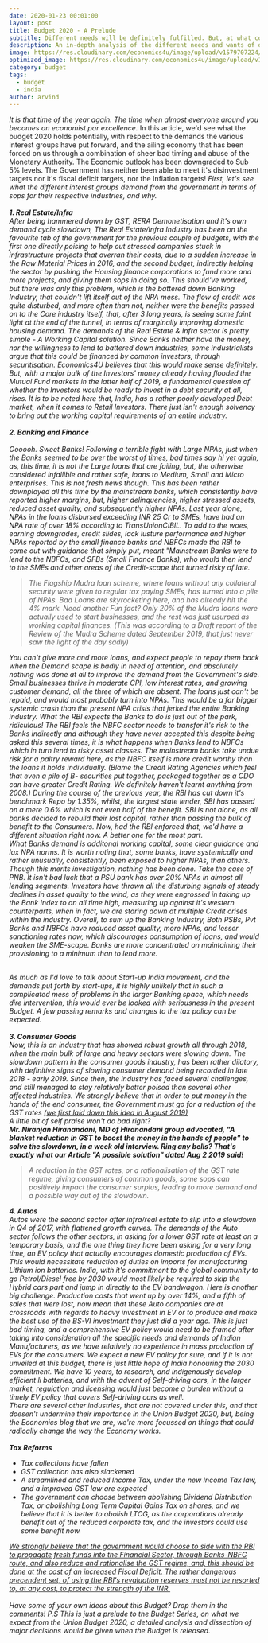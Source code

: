 ```yaml
---
date: 2020-01-23 00:01:00
layout: post
title: Budget 2020 - A Prelude
subtitle: Different needs will be definitely fulfilled. But, at what cost?
description: An in-depth analysis of the different needs and wants of different industries, and what the economy as a whole would need from the current budgeting exercise, and at what cost?
image: https://res.cloudinary.com/economics4u/image/upload/v1579707224/budget_2020_prelude_qxzjhd.png
optimized_image: https://res.cloudinary.com/economics4u/image/upload/v1579707224/budget_2020_prelude_small_i1ysps.png
category: budget
tags:
  - budget
  - india
author: arvind
---
```


<em> It is that time of the year again. The time when almost everyone around you becomes an economist par excellence. </em>
In this article, we'd see what the budget 2020 holds potentially, with respect to the demands the various interest groups have put forward, and the ailing economy that has been forced on us through a combination of sheer bad timing and abuse of the Monetary Authority. The Economic outlook has been downgraded to Sub 5% levels. The Government has neither been able to meet it's disinvestment targets nor it's fiscal deficit targets, nor the Inflation targets!
<em> First, let's see what the different interest groups demand from the government in terms of sops for their respective industries, and why.
<br><br><strong> 1. Real Estate/Infra </strong>
<br>After being hammered down by GST, RERA Demonetisation and it's own demand cycle slowdown, The Real Estate/Infra Industry has been on the favourite tab of the government for the previous couple of budgets, with the first one directly poising to help out stressed companies stuck in infrastructure projects that overran their costs, due to a sudden increase in the Raw Material Prices in 2016, and the second budget, indirectly helping the sector by pushing the Housing finance corporations to fund more and more projects, and giving them sops in doing so.
This should've worked, but there was only this problem, which is the battered down Banking Industry, that couldn't lift itself out of the NPA mess. The flow of credit was quite disturbed, and more often than not, neither were the benefits passed on to the Core industry itself, that, after 3 long years, is seeing some faint light at the end of the tunnel, in terms of marginally improving domestic housing demand. The demands of the Real Estate & Infra sector is pretty simple - A Working Capital solution. Since Banks neither have the money, nor the willingness to lend to battered down industries, some industrialists argue that this could be financed by common investors, through securitisation. Economics4U believes that this would make sense definitely. But, with a major bulk of the Investors' money already having flooded the Mutual Fund markets in the latter half of 2019, a fundamental question of whether the Investors would be ready to invest in a debt security at all, rises. It is to be noted here that, India, has a rather poorly developed Debt market, when it comes to Retail Investors. There just isn't enough solvency to bring out the working capital requirements of an entire industry.<br>
<br><strong> 2. Banking and Finance</strong>
<br><br> Oooooh. Sweet Banks! Following a terrible fight with Large NPAs, just when the Banks seemed to be over the worst of times, bad times say hi yet again, as, this time, it is not the Large loans that are failing, but, the otherwise considered infallible and rather safe, loans to Medium, Small and Micro enterprises. This is not fresh news though. This has been rather downplayed all this time by the mainstream banks, which consistently have reported higher margins, but, higher delinquencies, higher stressed assets, reduced asset quality, and subsequently higher NPAs. Last year alone, NPAs in the loans disbursed exceeding INR 25 Cr to SMEs, have had an NPA rate of over 18% according to TransUnionCIBIL. To add to the woes, earning downgrades, credit slides, lack lusture performance and higher NPAs reported by the small finance banks and NBFCs made the RBI to come out with guidance that simply put, meant "Mainstream Banks were to lend to the NBFCs, and SFBs (Small Finance Banks), who would then lend to the SMEs and other areas of the Credit-scape that turned risky of late.
<blockquote> The Flagship Mudra loan scheme, where loans without any collateral security were given to regular tax paying SMEs, has turned into a pile of NPAs. Bad Loans are skyrocketing here, and has already hit the 4% mark. Need another Fun fact? Only 20% of the Mudra loans were actually used to start businesses, and the rest was just usurped as working capital finances. (This was according to a Draft report of the Review of the Mudra Scheme dated September 2019, that just never saw the light of the day sadly)</blockquote>
You can't give more and more loans, and expect people to repay them back when the Demand scape is badly in need of attention, and absolutely nothing was done at all to improve the demand from the Government's side. Small businesses thrive in moderate CPI, low interest rates, and growing customer demand, all the three of which are absent. The loans just can't be repaid, and would most probably turn into NPAs. This would be a far bigger systemic crash than the present NPA crisis that jerked the entire Banking industry.
What the RBI expects the Banks to do is just out of the park, ridiculous! The RBI feels the NBFC sector needs to transfer it's risk to the Banks indirectly and although they have never accepted this despite being asked this several times, it is what happens when Banks lend to NBFCs which in turn lend to risky asset classes. The mainstream banks take undue risk for a paltry reward here, as the NBFC itself is more credit worthy than the loans it holds individually. (Blame the Credit Rating Agencies which feel that even a pile of B- securities put together, packaged together as a CDO can have greater Credit Rating. We definitely haven't learnt anything from 2008.)
During the course of the previous year, the RBI has cut down it's benchmark Repo by 1.35%, whilst, the largest state lender, SBI has passed on a mere 0.6% which is not even half of the benefit. SBI is not alone, as all banks decided to rebuild their lost capital, rather than passing the bulk of benefit to the Consumers. Now, had the RBI enforced that, we'd have a different situation right now. A better one for the most part.
<br>
What Banks demand is additonal working capital, some clear guidance and lax NPA norms. It is worth noting that, some banks, have systemically and rather unusually, consistently, been exposed to higher NPAs, than others. Though this merits investigation, nothing has been done. Take the case of PNB. It isn't bad luck that a PSU bank has over 20% NPAs in almost all lending segments.
Investors have thrown all the disturbing signals of steady declines in asset quality to the wind, as they were engrossed in taking up the Bank Index to an all time high, measuring up against it's western counterparts, when in fact, we are staring down at multiple Credit crises within the industry.
Overall, to sum up the Banking Industry, Both PSBs, Pvt Banks and NBFCs have reduced asset quality, more NPAs, and lesser sanctioning rates now, which discourages consumption of loans, and would weaken the SME-scape. Banks are more concentrated on maintaining their provisioning to a minimum than to lend more.

<br> As much as I'd love to talk about Start-up India movement, and the demands put forth by start-ups, it is highly unlikely that in such a complicated mess of problems in the larger Banking space, which needs dire intervention, this would ever be looked with seriousness in the present Budget. A few passing remarks and changes to the tax policy can be expected.
<br><br><strong> 3. Consumer Goods</strong>
<br> Now, this is an industry that has showed robust growth all through 2018, when the main bulk of large and heavy sectors were slowing down. The slowdown pattern in the consumer goods industry, has been rather dilatory, with definitive signs of slowing consumer demand being recorded in late 2018 - early 2019. Since then, the industry has faced several challenges, and still managed to stay relatively better poised than several other affected industries. We strongly believe that in order to put money in the hands of the end consumer, the Government must go for a reduction of the GST rates <a href="https://economics4u.org/a-possible-solution/">(we first laid down this idea in August 2019)</a>
<br><em> A little bit of self praise won't do bad right? </em><br><strong>Mr. Niranjan Hiranandani, MD of Hiranandani group advocated,  "A blanket reduction in GST to boost the money in the hands of people" to solve the slowdown, in a week old interview. Ring any bells? That's exactly what our Article "A possible solution" dated Aug 2 2019 said!</strong><br>
<blockquote>A reduction in the GST rates, or a rationalisation of the GST rate regime, giving consumers of common goods, some sops can positively impact the consumer surplus, leading to more demand and a possible way out of the slowdown.</blockquote>
<strong> 4. Autos</strong>
<br> Autos were the second sector after infra/real estate to slip into a slowdown in Q4 of 2017, with flattened growth curves. The demands of the Auto sector follows the other sectors, in asking for a lower GST rate at least on a temporary basis, and the one thing they have been asking for a very long time, an EV policy that actually encourages domestic production of EVs. This would necessitate reduction of duties on imports for manufacturing Lithium ion batteries. India, with it's commitment to the global community to go Petrol/Diesel free by 2030 would most likely be required to skip the Hybrid cars part and jump in directly to the EV bandwagon. Here is another big challenge. Production costs that went up by over 14%, and a fifth of sales that were lost, now mean that these Auto companies are at crossroads with regards to heavy investment in EV or to produce and make the best use of the BS-VI investment they just did a year ago. This is just bad timing, and a comprehensive EV policy would need to be framed after taking into consideration all the specific needs and demands of Indian Manufacturers, as we have relatively no experience in mass production of EVs for the consumers. 
We expect a new EV policy for sure, and if it is not unveiled at this budget, there is just little hope of India honouring the 2030 commitment. We have 10 years, to research, and indigenously develop efficient li batteries, and with the advent of Self-driving cars, in the larger market, regulation and licensing would just become a burden without a timely EV policy that covers Self-driving cars as well.
<br> <em> There are several other industries, that are not covered under this, and that doesen't undermine their importance in the Union Budget 2020, but, being the Economics blog that we are, we're more focussed on things that could radically change the way the Economy works.
<br>
<br><strong>Tax Reforms</strong>
<ul><li> Tax collections have fallen </li>
<li> GST collection has also slackened </li>
<li> A streamlined and reduced Income Tax, under the new Income Tax law, and a improved GST law are expected</li>
<li> The government can choose between abolishing Dividend Distribution Tax, or abolishing Long Term Capital Gains Tax on shares, and we believe that it is better to abolish LTCG, as the corporations already benefit out of the reduced corporate tax, and the investors could use some benefit now.</li></ul>

<u>We strongly believe that the government would choose to side with the RBI to propagate fresh funds into the Financial Sector, through Banks-NBFC route, and also reduce and rationalise the GST regime, and, this should be done at the cost of an increased Fiscal Deficit. The rather dangerous precendent set, of using the RBI's revaluation reserves must not be resorted to, at any cost, to protect the strength of the INR.</u><br><br>
<em> Have some of your own ideas about this Budget? Drop them in the comments!</em>
P.S This is just a prelude to the Budget Series, on what we expect from the Union Budget 2020, a detailed analysis and dissection of major decisions would be given when the Budget is released.
